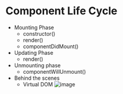 # Component Life Cycle

- Mounting Phase
  - constructor()
  - render()
  - componentDidMount()
- Updating Phase
  - render()
- Unmounting phase
  - componentWillUnmount()
- Behind the scenes
  - Virtual DOM
![image](https://github.com/GowriChelluri/Timer-ComponentLifeCycle/assets/107679831/3a1c7345-91df-4716-a1ce-1eeccc018247)

